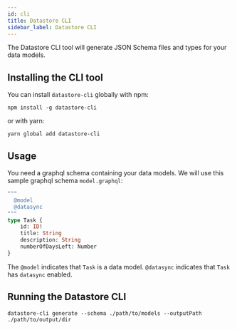 ```yaml
---
id: cli
title: Datastore CLI
sidebar_label: Datastore CLI
---
```


The Datastore CLI tool will generate JSON Schema files and types for your data models.

## Installing the CLI tool

You can install `datastore-cli` globally with npm:

`npm install -g datastore-cli`

or with yarn:

`yarn global add datastore-cli`


## Usage

You need a graphql schema containing your data models. We will use this sample graphql schema `model.graphql`:

```graphql
"""
  @model
  @datasync
"""
type Task {
    id: ID!
    title: String
    description: String
    numberOfDaysLeft: Number
}
```

The `@model` indicates that `Task` is a data model. `@datasync` indicates that `Task` has `datasync` enabled.


## Running the Datastore CLI

`datastore-cli generate --schema ./path/to/models --outputPath ./path/to/output/dir`
